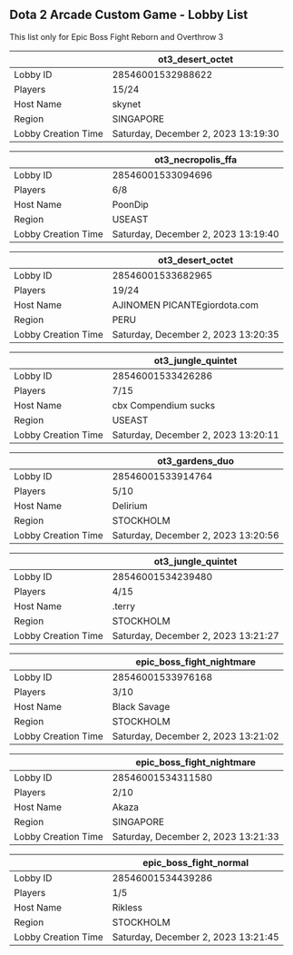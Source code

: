 ## Dota 2 Arcade Custom Game - Lobby List

This list only for Epic Boss Fight Reborn and Overthrow 3

|  | ot3_desert_octet |
| ------ | ------ |
| Lobby ID | 28546001532988622 |
| Players | 15/24 |
| Host Name | skynet |
| Region | SINGAPORE |
| Lobby Creation Time | Saturday, December 2, 2023 13:19:30 |


|  | ot3_necropolis_ffa |
| ------ | ------ |
| Lobby ID | 28546001533094696 |
| Players | 6/8 |
| Host Name | PoonDip |
| Region | USEAST |
| Lobby Creation Time | Saturday, December 2, 2023 13:19:40 |


|  | ot3_desert_octet |
| ------ | ------ |
| Lobby ID | 28546001533682965 |
| Players | 19/24 |
| Host Name | AJINOMEN PICANTEgiordota.com |
| Region | PERU |
| Lobby Creation Time | Saturday, December 2, 2023 13:20:35 |


|  | ot3_jungle_quintet |
| ------ | ------ |
| Lobby ID | 28546001533426286 |
| Players | 7/15 |
| Host Name | cbx Compendium sucks |
| Region | USEAST |
| Lobby Creation Time | Saturday, December 2, 2023 13:20:11 |


|  | ot3_gardens_duo |
| ------ | ------ |
| Lobby ID | 28546001533914764 |
| Players | 5/10 |
| Host Name | Delirium |
| Region | STOCKHOLM |
| Lobby Creation Time | Saturday, December 2, 2023 13:20:56 |


|  | ot3_jungle_quintet |
| ------ | ------ |
| Lobby ID | 28546001534239480 |
| Players | 4/15 |
| Host Name | .terry |
| Region | STOCKHOLM |
| Lobby Creation Time | Saturday, December 2, 2023 13:21:27 |


|  | epic_boss_fight_nightmare |
| ------ | ------ |
| Lobby ID | 28546001533976168 |
| Players | 3/10 |
| Host Name | Black Savage |
| Region | STOCKHOLM |
| Lobby Creation Time | Saturday, December 2, 2023 13:21:02 |


|  | epic_boss_fight_nightmare |
| ------ | ------ |
| Lobby ID | 28546001534311580 |
| Players | 2/10 |
| Host Name | Akaza |
| Region | SINGAPORE |
| Lobby Creation Time | Saturday, December 2, 2023 13:21:33 |


|  | epic_boss_fight_normal |
| ------ | ------ |
| Lobby ID | 28546001534439286 |
| Players | 1/5 |
| Host Name | Rikless |
| Region | STOCKHOLM |
| Lobby Creation Time | Saturday, December 2, 2023 13:21:45 |


